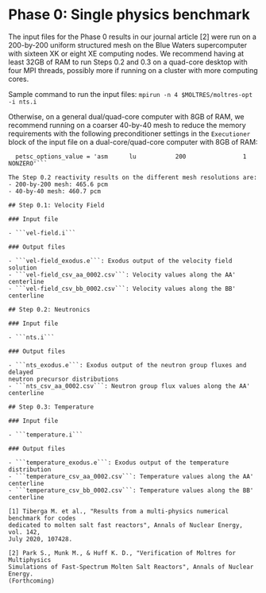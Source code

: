# Phase 0: Single physics benchmark

The input files for the Phase 0 results in our journal article [2] were run on
a 200-by-200 uniform structured mesh on the Blue Waters supercomputer with
sixteen XK or eight XE computing nodes. We recommend having at least 32GB of
RAM to run Steps 0.2 and 0.3 on a quad-core desktop with four MPI threads,
possibly more if running on a cluster with more computing cores.

Sample command to run the input files:
```mpirun -n 4 $MOLTRES/moltres-opt -i nts.i```

Otherwise, on a general dual/quad-core computer with 8GB of RAM, we recommend
running on a coarser 40-by-40 mesh to reduce the memory requirements with the
following preconditioner settings in the ```Executioner``` block of the input
file on a dual-core/quad-core computer with 8GB of RAM:

```petsc_options_iname = '-pc_type -sub_pc_type -ksp_gmres_restart -pc_asm_overlap -sub_pc_factor_shift_type'
  petsc_options_value = 'asm      lu           200                1                NONZERO'```

The Step 0.2 reactivity results on the different mesh resolutions are:
- 200-by-200 mesh: 465.6 pcm
- 40-by-40 mesh: 460.7 pcm

## Step 0.1: Velocity Field

### Input file

- ```vel-field.i```

### Output files

- ```vel-field_exodus.e```: Exodus output of the velocity field solution
- ```vel-field_csv_aa_0002.csv```: Velocity values along the AA' centerline
- ```vel-field_csv_bb_0002.csv```: Velocity values along the BB' centerline

## Step 0.2: Neutronics

### Input file

- ```nts.i```

### Output files

- ```nts_exodus.e```: Exodus output of the neutron group fluxes and delayed
neutron precursor distributions
- ```nts_csv_aa_0002.csv```: Neutron group flux values along the AA'
centerline

## Step 0.3: Temperature

### Input file

- ```temperature.i```

### Output files

- ```temperature_exodus.e```: Exodus output of the temperature distribution
- ```temperature_csv_aa_0002.csv```: Temperature values along the AA'
centerline
- ```temperature_csv_bb_0002.csv```: Temperature values along the BB'
centerline

[1] Tiberga M. et al., "Results from a multi-physics numerical benchmark for codes
dedicated to molten salt fast reactors", Annals of Nuclear Energy, vol. 142,
July 2020, 107428.

[2] Park S., Munk M., & Huff K. D., "Verification of Moltres for Multiphysics
Simulations of Fast-Spectrum Molten Salt Reactors", Annals of Nuclear Energy.
(Forthcoming)
